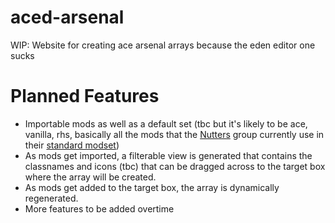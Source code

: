 # aced-arsenal
WIP: Website for creating ace arsenal arrays because the eden editor one sucks

# Planned Features
- Importable mods as well as a default set (tbc but it's likely to be ace, vanilla, rhs, basically all the mods that the [Nutters](https://steamcommunity.com/groups/A3Nut) group currently use in their [standard modset](https://steamcommunity.com/sharedfiles/filedetails/?id=1339089992))
- As mods get imported, a filterable view is generated that contains the classnames and icons (tbc) that can be dragged across to the target box where the array will be created.
- As mods get added to the target box, the array is dynamically regenerated. 
- More features to be added overtime
